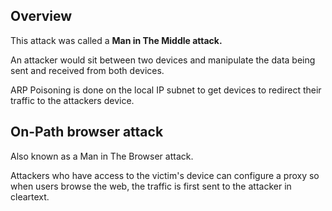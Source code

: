 ## Overview

This attack was called a **Man in The Middle attack.**

An attacker would sit between two devices and manipulate the data being sent and received from both devices.

ARP Poisoning is done on the local IP subnet to get devices to redirect their traffic to the attackers device.

## On-Path browser attack

Also known as a Man in The Browser attack.

Attackers who have access to the victim's device can configure a proxy so when users browse the web, the traffic is first sent to the attacker in cleartext.

